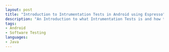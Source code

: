 ```yaml
---
layout: post
title: "Introduction to Intrumentation Tests in Android using Espresso"
description: "An Introduction to what Intrumentation Tests is and how to use it in Android with the Espresso framework"
tags: 
- Android
- Software Testing
languages:
- Java
---
```

